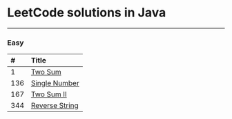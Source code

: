 # LeetCode solutions in Java
-------------

### Easy

|#|Title|
|:-------|:--|
|1|[Two Sum](src/main/java/easy/TwoSum.java)|
|136|[Single Number](src/main/java/easy/SingleNumber.java)|
|167|[Two Sum II](src/main/java/easy/TwoSumII.java)|
|344|[Reverse String](src/main/java/easy/ReverseString.java)|


